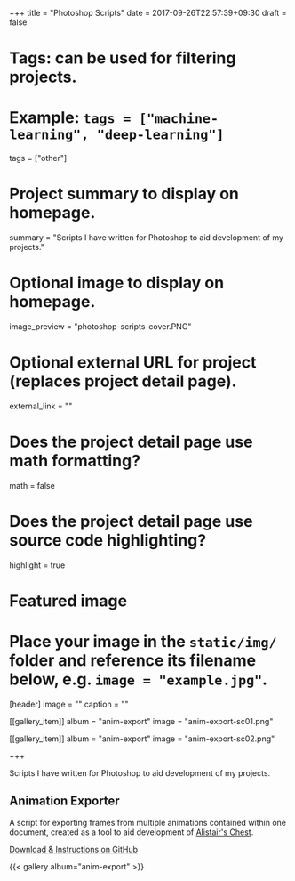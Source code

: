 +++
title = "Photoshop Scripts"
date = 2017-09-26T22:57:39+09:30
draft = false

# Tags: can be used for filtering projects.
# Example: `tags = ["machine-learning", "deep-learning"]`
tags = ["other"]

# Project summary to display on homepage.
summary = "Scripts I have written for Photoshop to aid development of my projects."

# Optional image to display on homepage.
image_preview = "photoshop-scripts-cover.PNG"

# Optional external URL for project (replaces project detail page).
external_link = ""

# Does the project detail page use math formatting?
math = false

# Does the project detail page use source code highlighting?
highlight = true

# Featured image
# Place your image in the `static/img/` folder and reference its filename below, e.g. `image = "example.jpg"`.
[header]
image = ""
caption = ""

[[gallery_item]]
album = "anim-export"
image = "anim-export-sc01.png"

[[gallery_item]]
album = "anim-export"
image = "anim-export-sc02.png"

+++

Scripts I have written for Photoshop to aid development of my projects.

## Animation Exporter

A script for exporting frames from multiple animations contained within one document, created as a tool to aid development of [Alistair's Chest](http://www.overgrowthstudio.com/).

[Download & Instructions on GitHub](https://github.com/jackv24/PhotoshopAnimationExporter)

{{< gallery album="anim-export" >}}